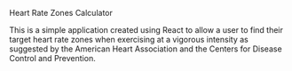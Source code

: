 Heart Rate Zones Calculator


This is a simple application created using React to allow a user to find their target heart rate zones when exercising at a vigorous intensity as suggested by the American Heart Association and the Centers for Disease Control and Prevention.

